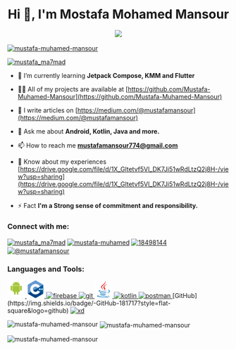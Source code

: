 <h1 align="center">Hi 👋, I'm Mostafa Mohamed Mansour</h1>
<p align="center">
<a href="https://github.com/DenverCoder1/readme-typing-svg"><img src="https://readme-typing-svg.herokuapp.com/?lines=An-Passionate%20Android%20developer;&font=Fira%20Code&center=true&width=440&height=45&color=f75c7e&vCenter=true&size=22"></a>
</p> 
<p align="left"> <a href="https://github.com/ryo-ma/github-profile-trophy"><img src="https://github-profile-trophy.vercel.app/?username=mustafa-muhamed-mansour" alt="mustafa-muhamed-mansour" /></a> </p>

<p align="left"> <a href="https://twitter.com/mustafa_ma7mad" target="blank"><img src="https://img.shields.io/twitter/follow/mustafa_ma7mad?logo=twitter&style=for-the-badge" alt="mustafa_ma7mad" /></a> </p>

- 🌱 I’m currently learning **Jetpack Compose, KMM and Flutter**

- 👨‍💻 All of my projects are available at [https://github.com/Mustafa-Muhamed-Mansour](https://github.com/Mustafa-Muhamed-Mansour)

- 📝 I write articles on [https://medium.com/@mustafamansour](https://medium.com/@mustafamansour)

- 💬 Ask me about **Android, Kotlin, Java and more.**

- 📫 How to reach me **mustafamansour774@gmail.com**

- 📄 Know about my experiences [https://drive.google.com/file/d/1X_Gltetvf5Vl_DK7Ji51wRdLtzQ2j8H-/view?usp=sharing](https://drive.google.com/file/d/1X_Gltetvf5Vl_DK7Ji51wRdLtzQ2j8H-/view?usp=sharing)

- ⚡ Fact **I'm a Strong sense of commitment and responsibility.**

<h3 align="left">Connect with me:</h3>
<p align="left">
<a href="https://twitter.com/mustafa_ma7mad" target="blank"><img align="center" src="https://raw.githubusercontent.com/rahuldkjain/github-profile-readme-generator/master/src/images/icons/Social/twitter.svg" alt="mustafa_ma7mad" height="30" width="40" /></a>
<a href="https://linkedin.com/in/mustafa-muhamed" target="blank"><img align="center" src="https://raw.githubusercontent.com/rahuldkjain/github-profile-readme-generator/master/src/images/icons/Social/linked-in-alt.svg" alt="mustafa-muhamed" height="30" width="40" /></a>
<a href="https://stackoverflow.com/users/18498144" target="blank"><img align="center" src="https://raw.githubusercontent.com/rahuldkjain/github-profile-readme-generator/master/src/images/icons/Social/stack-overflow.svg" alt="18498144" height="30" width="40" /></a>
<a href="https://medium.com/@mustafamansour" target="blank"><img align="center" src="https://raw.githubusercontent.com/rahuldkjain/github-profile-readme-generator/master/src/images/icons/Social/medium.svg" alt="@mustafamansour" height="30" width="40" /></a>
</p>

<h3 align="left">Languages and Tools:</h3>
<p align="left"> <a href="https://developer.android.com" target="_blank" rel="noreferrer"> <img src="https://raw.githubusercontent.com/devicons/devicon/master/icons/android/android-original-wordmark.svg" alt="android" width="40" height="40"/> </a> <a href="https://www.w3schools.com/cpp/" target="_blank" rel="noreferrer"> <img src="https://raw.githubusercontent.com/devicons/devicon/master/icons/cplusplus/cplusplus-original.svg" alt="cplusplus" width="40" height="40"/> </a> <a href="https://firebase.google.com/" target="_blank" rel="noreferrer"> <img src="https://www.vectorlogo.zone/logos/firebase/firebase-icon.svg" alt="firebase" width="40" height="40"/> </a> <a href="https://git-scm.com/" target="_blank" rel="noreferrer"> <img src="https://www.vectorlogo.zone/logos/git-scm/git-scm-icon.svg" alt="git" width="40" height="40"/> </a> <a href="https://www.java.com" target="_blank" rel="noreferrer"> <img src="https://raw.githubusercontent.com/devicons/devicon/master/icons/java/java-original.svg" alt="java" width="40" height="40"/> </a> <a href="https://kotlinlang.org" target="_blank" rel="noreferrer"> <img src="https://www.vectorlogo.zone/logos/kotlinlang/kotlinlang-icon.svg" alt="kotlin" width="40" height="40"/> </a> <a href="https://postman.com" target="_blank" rel="noreferrer"> <img src="https://www.vectorlogo.zone/logos/getpostman/getpostman-icon.svg" alt="postman" width="40" height="40"/> </a> [GitHub](https://img.shields.io/badge/-GitHub-181717?style=flat-square&logo=github) <a href="https://www.adobe.com/products/xd.html" target="_blank" rel="noreferrer"> <img src="https://cdn.worldvectorlogo.com/logos/adobe-xd.svg" alt="xd" width="40" height="40"/> </a> </p>

<p><img align="left" src="https://github-readme-stats.vercel.app/api/top-langs?username=mustafa-muhamed-mansour&show_icons=true&locale=en&layout=compact" alt="mustafa-muhamed-mansour" /></p>

<p>&nbsp;<img align="center" src="https://github-readme-stats.vercel.app/api?username=mustafa-muhamed-mansour&show_icons=true&locale=en" alt="mustafa-muhamed-mansour" /></p>

<p><img align="center" src="https://github-readme-streak-stats.herokuapp.com/?user=mustafa-muhamed-mansour&" alt="mustafa-muhamed-mansour" /></p>

